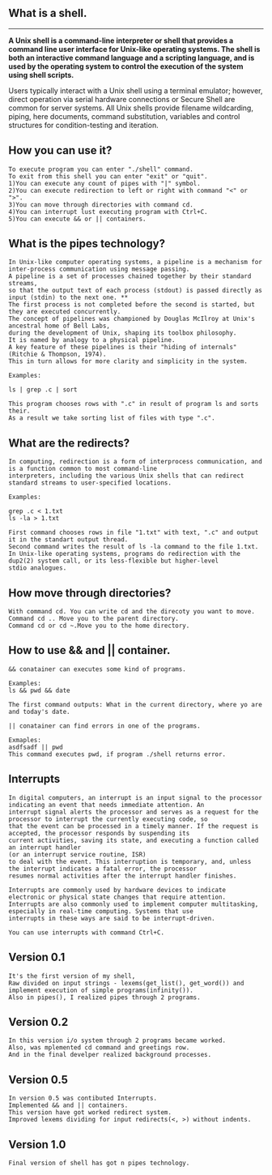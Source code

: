 What is a shell.
----------------
----------------
**A Unix shell is a command-line interpreter or shell
that provides a command line user interface
for Unix-like operating systems.
The shell is both an interactive command language
and a scripting language, and is used by the operating system
to control the execution of the system using shell scripts.**

Users typically interact with a Unix shell using
a terminal emulator; however, direct operation via serial
hardware connections or Secure Shell are common for server systems.
All Unix shells provide filename wildcarding, piping, here documents,
command substitution, variables and control structures for
condition-testing and iteration.

How you can use it?
-------------------
    To execute program you can enter "./shell" command.
    To exit from this shell you can enter "exit" or "quit".
    1)You can execute any count of pipes with "|" symbol.
    2)You can execute redirection to left or right with command "<" or ">".
    3)You can move through directories with command cd.
    4)You can interrupt lust executing program with Ctrl+C.
    5)You can execute && or || containers.

What is the pipes technology?
------------------------------
    In Unix-like computer operating systems, a pipeline is a mechanism for inter-process communication using message passing.   
    A pipeline is a set of processes chained together by their standard streams, 
    so that the output text of each process (stdout) is passed directly as input (stdin) to the next one. **
    The first process is not completed before the second is started, but they are executed concurrently. 
    The concept of pipelines was championed by Douglas McIlroy at Unix's ancestral home of Bell Labs, 
    during the development of Unix, shaping its toolbox philosophy. 
    It is named by analogy to a physical pipeline. 
    A key feature of these pipelines is their "hiding of internals" (Ritchie & Thompson, 1974). 
    This in turn allows for more clarity and simplicity in the system.
    
    Examples:
    
    ls | grep .c | sort
    
    This program chooses rows with ".c" in result of program ls and sorts their.
    As a result we take sorting list of files with type ".c".
What are the redirects?
-----------------------
    In computing, redirection is a form of interprocess communication, and is a function common to most command-line          
    interpreters, including the various Unix shells that can redirect standard streams to user-specified locations.
    
    Examples:
    
    grep .c < 1.txt
    ls -la > 1.txt
    
    First command chooses rows in file "1.txt" with text, ".c" and output it in the standart output thread.
    Second command writes the result of ls -la command to the file 1.txt.
    In Unix-like operating systems, programs do redirection with the dup2(2) system call, or its less-flexible but higher-level     
    stdio analogues.

How move through directories?
-----------------------------
    With command cd. You can write cd and the direcoty you want to move.
    Command cd .. Move you to the parent directory.
    Command cd or cd ~.Move you to the home directory.

How to use && and || container.
-------------------------------
    && conatainer can executes some kind of programs.
    
    Examples:
    ls && pwd && date
    
    The first command outputs: What in the current directory, where yo are and today's date.
    
    || conatainer can find errors in one of the programs.
    
    Exmaples:
    asdfsadf || pwd
    This command executes pwd, if program ./shell returns error.

Interrupts
----------
    In digital computers, an interrupt is an input signal to the processor indicating an event that needs immediate attention. An 
    interrupt signal alerts the processor and serves as a request for the processor to interrupt the currently executing code, so 
    that the event can be processed in a timely manner. If the request is accepted, the processor responds by suspending its 
    current activities, saving its state, and executing a function called an interrupt handler 
    (or an interrupt service routine, ISR) 
    to deal with the event. This interruption is temporary, and, unless the interrupt indicates a fatal error, the processor 
    resumes normal activities after the interrupt handler finishes.

    Interrupts are commonly used by hardware devices to indicate electronic or physical state changes that require attention. 
    Interrupts are also commonly used to implement computer multitasking, especially in real-time computing. Systems that use 
    interrupts in these ways are said to be interrupt-driven.
    
    You can use interrupts with command Ctrl+C.

Version 0.1
------------
    It's the first version of my shell,
    Raw divided on input strings - lexems(get_list(), get_word()) and
    implement execution of simple programs(infinity()).
    Also in pipes(), I realized pipes through 2 programs.

Version 0.2
------------
    In this version i/o system through 2 programs became worked.
    Also, was mplemented cd command and greetings row.
    And in the final develper realized background processes.

Version 0.5
-------------
    In version 0.5 was contibuted Interrupts.
    Implemented && and || containers.
    This version have got worked redirect system.
    Improved lexems dividing for input redirects(<, >) without indents.

Version 1.0
-----------
    Final version of shell has got n pipes technology.

